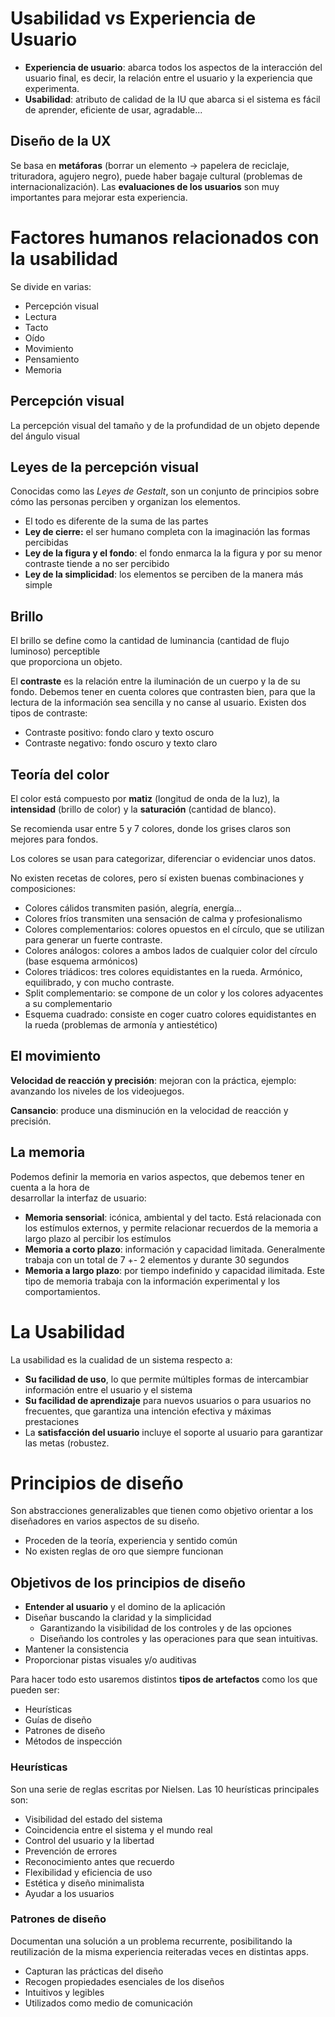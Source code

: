 # Usabilidad vs Experiencia de Usuario

- **Experiencia de usuario**: abarca todos los aspectos de la interacción del usuario final, es decir, la relación entre el usuario y la experiencia que experimenta.
- **Usabilidad**: atributo de calidad de la IU que abarca si el sistema es fácil de aprender, eficiente de usar, agradable...

## Diseño de la UX

Se basa en **metáforas** (borrar un elemento -> papelera de reciclaje, trituradora, agujero negro), puede haber bagaje cultural (problemas de internacionalización). Las **evaluaciones de los usuarios** son muy importantes para mejorar esta experiencia.

# Factores humanos relacionados con la usabilidad

Se divide en varias:
- Percepción visual
- Lectura
- Tacto
- Oído
- Movimiento
- Pensamiento
- Memoria

## Percepción visual

La percepción visual del tamaño y de la profundidad de un objeto depende del ángulo visual

## Leyes de la percepción visual

Conocidas como las *Leyes de Gestalt*, son un conjunto de principios sobre cómo las personas perciben y organizan los elementos.
- El todo es diferente de la suma de las partes
- **Ley de cierre:** el ser humano completa con la imaginación las formas  
percibidas
- **Ley de la figura y el fondo**: el fondo enmarca la la figura y por su menor contraste tiende a no ser percibido
- **Ley de la simplicidad**: los elementos se perciben de la manera más simple

## Brillo

El brillo se define como la cantidad de luminancia (cantidad de flujo luminoso) perceptible  
que proporciona un objeto.

El **contraste** es la relación entre la iluminación de un cuerpo y la de su fondo. Debemos tener  en cuenta colores que contrasten bien, para que la lectura de la información sea sencilla y no canse al usuario. Existen dos tipos de contraste:  
- Contraste positivo: fondo claro y texto oscuro  
- Contraste negativo: fondo oscuro y texto claro

## Teoría del color

El color está compuesto por **matiz** (longitud de onda de la luz), la **intensidad** (brillo de color) y la **saturación** (cantidad de blanco).

Se recomienda usar entre 5 y 7 colores, donde los grises claros son mejores para fondos.

Los colores se usan para categorizar, diferenciar o evidenciar unos datos.

No existen recetas de colores, pero sí existen buenas combinaciones y composiciones:
- Colores cálidos transmiten pasión, alegría, energía...
- Colores fríos transmiten una sensación de calma y profesionalismo
- Colores complementarios: colores opuestos en el círculo, que se utilizan para generar un fuerte contraste.
- Colores análogos: colores a ambos lados de cualquier color del círculo (base esquema armónicos)
- Colores triádicos: tres colores equidistantes en la rueda. Armónico, equilibrado, y con mucho contraste.
- Split complementario: se compone de un color y los colores adyacentes a su complementario 
- Esquema cuadrado: consiste en coger cuatro colores equidistantes en la rueda (problemas de armonía y antiestético) 

## El movimiento

**Velocidad de reacción y precisión**: mejoran con la práctica, ejemplo: avanzando los niveles de los videojuegos.

**Cansancio**: produce una disminución en la velocidad de reacción y precisión.

## La memoria

Podemos definir la memoria en varios aspectos, que debemos tener en cuenta a la hora de  
desarrollar la interfaz de usuario:  
- **Memoria sensorial**: icónica, ambiental y del tacto. Está relacionada con los estímulos externos, y permite relacionar recuerdos de la memoria a largo plazo al percibir los estímulos  
- **Memoria a corto plazo**: información y capacidad limitada. Generalmente trabaja con un total de 7 +- 2 elementos y durante 30 segundos  
- **Memoria a largo plazo**: por tiempo indefinido y capacidad ilimitada. Este tipo de memoria trabaja con la información experimental y los comportamientos.

# La Usabilidad

La usabilidad es la cualidad de un sistema respecto a:  
- **Su facilidad de uso**, lo que permite múltiples formas de intercambiar información entre el usuario y el sistema  
- **Su facilidad de aprendizaje** para nuevos usuarios o para usuarios no frecuentes, que  garantiza una intención efectiva y máximas prestaciones  
- La **satisfacción del usuario** incluye el soporte al usuario para garantizar las metas (robustez.

# Principios de diseño

Son abstracciones generalizables que tienen como objetivo orientar a los diseñadores en varios aspectos de su diseño.

- Proceden de la teoría, experiencia y sentido común
- No existen reglas de oro que siempre funcionan

## Objetivos de los principios de diseño

- **Entender al usuario** y el domino de la aplicación
- Diseñar buscando la claridad y la simplicidad
	- Garantizando la visibilidad de los controles y de las opciones
	- Diseñando los controles y las operaciones para que sean intuitivas.
- Mantener la consistencia
- Proporcionar pistas visuales y/o auditivas

Para hacer todo esto usaremos distintos **tipos de artefactos** como los que pueden ser:
- Heurísticas
- Guías de diseño
- Patrones de diseño
- Métodos de inspección

### Heurísticas

Son una serie de reglas escritas por Nielsen. Las 10 heurísticas principales son:
- Visibilidad del estado del sistema
- Coincidencia entre el sistema y el mundo real
- Control del usuario y la libertad
- Prevención de errores
- Reconocimiento antes que recuerdo
- Flexibilidad y eficiencia de uso
- Estética y diseño minimalista
- Ayudar a los usuarios

### Patrones de diseño

Documentan una solución a un problema recurrente, posibilitando la reutilización de la misma experiencia reiteradas veces en distintas apps.
- Capturan las prácticas del diseño
- Recogen propiedades esenciales de los diseños
- Intuitivos y legibles
- Utilizados como medio de comunicación


